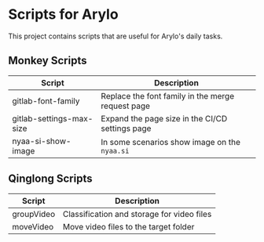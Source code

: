# Scripts for Arylo

This project contains scripts that are useful for Arylo's daily tasks.

## Monkey Scripts

|Script                  |Description                                      |
|--                      |--                                               |
|gitlab-font-family      |Replace the font family in the merge request page|
|gitlab-settings-max-size|Expand the page size in the CI/CD settings page  |
|nyaa-si-show-image      |In some scenarios show image on the `nyaa.si`    |

## Qinglong Scripts

|Script    |Description                               |
|--        |--                                        |
|groupVideo|Classification and storage for video files|
|moveVideo |Move video files to the target folder     |
